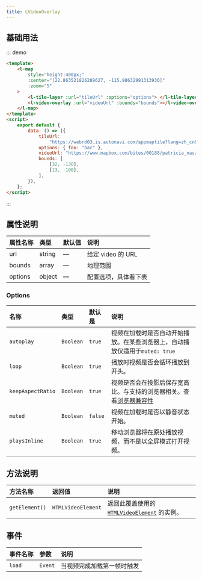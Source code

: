 ```yaml
---
title: LVideoOverlay
---
```


## 基础用法

::: demo

```html
<template>
	<l-map
		style="height:400px;"
		:center="[22.863521826289627, -115.98632991313936]"
		:zoom="5"
	>
		<l-tile-layer :url="tileUrl" :options="options"> </l-tile-layer>
		<l-video-overlay :url="videoUrl" :bounds="bounds"></l-video-overlay>
	</l-map>
</template>
<script>
	export default {
		data: () => ({
			tileUrl:
				"https://webrd03.is.autonavi.com/appmaptile?lang=zh_cn&size=1&scale=1&style=8&x={x}&y={y}&z={z}",
			options: { foo: "bar" },
			videoUrl: "https://www.mapbox.com/bites/00188/patricia_nasa.webm",
			bounds: [
				[32, -130],
				[13, -100],
			],
		}),
	};
</script>
```

:::

## 属性说明

| 属性名称 | 类型   | 默认值 | 说明                 |
| :------- | :----- | :----- | :------------------- |
| url      | string | —      | 给定 video 的 URL    |
| bounds   | array  | —      | 地理范围             |
| options  | object | —      | 配置选项，具体看下表 |

### Options

| 名称              | 类型      | 默认是  | 说明                                                                                                                              |
| :---------------- | :-------- | :------ | :-------------------------------------------------------------------------------------------------------------------------------- |
| `autoplay`        | `Boolean` | `true`  | 视频在加载时是否自动开始播放。在某些浏览器上，自动播放仅适用于`muted: true`                                                       |
| `loop`            | `Boolean` | `true`  | 播放时视频是否会循环播放到开头。                                                                                                  |
| `keepAspectRatio` | `Boolean` | `true`  | 视频是否会在投影后保存宽高比。与支持的浏览器相关。查看[浏览器兼容性](https://developer.mozilla.org/en-US/docs/Web/CSS/object-fit) |
| `muted`           | `Boolean` | `false` | 视频在加载时是否以静音状态开始。                                                                                                  |
| `playsInline`     | `Boolean` | `true`  | 移动浏览器将在原处播放视频，而不是以全屏模式打开视频。                                                                            |

## 方法说明

| 方法名称       | 返回值             | 说明                                                                                                        |
| :------------- | :----------------- | :---------------------------------------------------------------------------------------------------------- |
| `getElement()` | `HTMLVideoElement` | 返回此覆盖使用的 [`HTMLVideoElement`](https://developer.mozilla.org/docs/Web/API/HTMLVideoElement) 的实例。 |

## 事件

| 事件名称 | 参数    | 说明                       |
| :------- | :------ | :------------------------- |
| `load`   | `Event` | 当视频完成加载第一帧时触发 |
